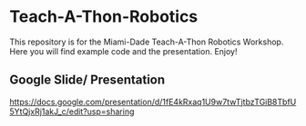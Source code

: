 # Teach-A-Thon-Robotics
This repository is for the Miami-Dade Teach-A-Thon Robotics Workshop. Here you will find example code and the presentation.  Enjoy!

## Google Slide/ Presentation
https://docs.google.com/presentation/d/1fE4kRxaq1U9w7twTjtbzTGiB8TbfU5YtQjxRj1akJ_c/edit?usp=sharing
